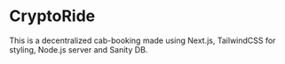 # CryptoRide
This is a decentralized cab-booking made using Next.js, TailwindCSS for styling, Node.js server and Sanity DB.
